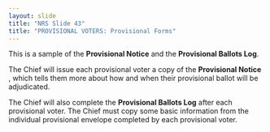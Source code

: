 ```yaml
---
layout: slide
title: "NRS Slide 43"
title: "PROVISIONAL VOTERS: Provisional Forms"
---
```


This is a sample of the **Provisional Notice** and the **Provisional Ballots Log**.

The Chief will issue each provisional voter a copy of the **Provisional Notice** , which tells them more about how and when their provisional ballot will be adjudicated.

The Chief will also complete the **Provisional Ballots Log** after each provisional voter. The Chief must copy some basic information from the individual provisional envelope completed by each provisional voter.
